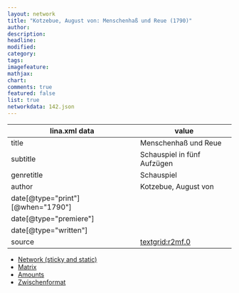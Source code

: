 ```yaml
---
layout: network
title: "Kotzebue, August von: Menschenhaß und Reue (1790)"
author:
description:
headline:
modified:
category:
tags:
imagefeature: 
mathjax: 
chart: 
comments: true
featured: false
list: true
networkdata: 142.json
---
```

lina.xml data  | value
------------- | -------------
title|Menschenhaß und Reue
subtitle|Schauspiel in fünf Aufzügen
genretitle|Schauspiel
author|Kotzebue, August von
date[@type="print"][@when="1790"]|
date[@type="premiere"]|
date[@type="written"]|
source|[textgrid:r2mf.0](https://textgridlab.org/1.0/tgcrud-public/rest/textgrid:r2mf.0/data)



* [Network (sticky and static)](/network142)
* [Matrix](/matrix142)
* [Amounts](/amount142)
* [Zwischenformat](/lina142 )
